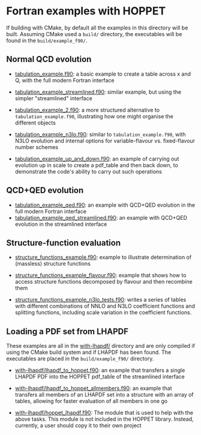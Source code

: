 # Fortran examples with HOPPET

If building with CMake, by default all the examples in this directory will be built.
Assuming CMake used a `build/` directory, the executables will be found
in the `build/example_f90/`.

## Normal QCD evolution

- [tabulation_example.f90](tabulation_example.f90): a basic example to create a table across x and Q, with the full modern Fortran interface

- [tabulation_example_streamlined.f90](tabulation_example_streamlined.f90): similar example, but using the simpler "streamlined" interface

- [tabulation_example_2.f90](tabulation_example_2.f90): a more structured alternative to `tabulation_example.f90`, illustrating how one might organise the different objects

- [tabulation_example_n3lo.f90](tabulation_example_n3lo.f90): similar to `tabulation_example.f90`, with N3LO evolution and internal options for variable-flavour vs. fixed-flavour number schemes

- [tabulation_example_up_and_down.f90](tabulation_example_up_and_down.f90): an example of carrying out evolution up in scale to create a pdf_table and then back down, to demonstrate the code's ability to carry out such operations

## QCD+QED evolution

- [tabulation_example_qed.f90](tabulation_example_qed.f90): an example with QCD+QED evolution in the full modern Fortran interface
- [tabulation_example_qed_streamlined.f90](tabulation_example_qed_streamlined.f90): an example with QCD+QED evolution in the streamlined interface


## Structure-function evaluation

- [structure_functions_example.f90](structure_functions_example.f90): example to illustrate determination of (massless) structure functions

- [structure_functions_example_flavour.f90](structure_functions_example_flavour.f90): example that shows how to access structure functions decomposed by flavour and then recombine them

- [structure_functions_example_n3lo_tests.f90](structure_functions_example_n3lo_tests.f90): writes a series of tables with different combinations of NNLO and N3LO coefficient functions and splitting functions, including scale variation in the coefficient functions.

## Loading a PDF set from LHAPDF

These examples are all in the [with-lhapdf/](with-lhapdf/) directory and are only
compiled if using the CMake build system and if LHAPDF has been found. The executables are placed in the `build/example_f90/` directory.

- [with-lhapdf/lhapdf_to_hoppet.f90](with-lhapdf/lhapdf_to_hoppet.f90):
  an example that transfers a single LHAPDF PDF into the HOPPET pdf_table 
  of the streamlined interface

- [with-lhapdf/lhapdf_to_hoppet_allmembers.f90](with-lhapdf/lhapdf_to_hoppet_allmembers.f90):
  an example that transfers all members of an LHAPDF set into a structure
  with an array of tables, allowing for faster evaluation of all members in one go

- [with-lhapdf/hoppet_lhapdf.f90](with-lhapdf/hoppet_lhapdf.f90):
  The module that is used to help with the above tasks. This module is not included
  in the HOPPET library. Instead, currently, a user should copy it to their
  own project
